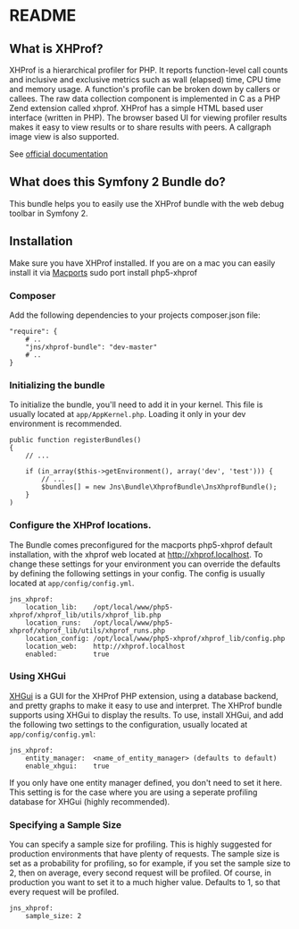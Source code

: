 README
======

What is XHProf?
---------------

XHProf is a hierarchical profiler for PHP. It reports function-level call counts and inclusive and exclusive metrics such as wall (elapsed) time, CPU time and memory usage.
A function's profile can be broken down by callers or callees. The raw data collection component is implemented in C as a PHP Zend extension called xhprof. 
XHProf has a simple HTML based user interface (written in PHP). The browser based UI for viewing profiler results makes it easy to view results or to share results with peers. 
A callgraph image view is also supported.

See [official documentation][1]

What does this Symfony 2 Bundle do?
-----------------------------------

This bundle helps you to easily use the XHProf bundle with the web debug toolbar in Symfony 2.


## Installation

Make sure you have XHProf installed. 
If you are on a mac you can easily install it via [Macports][2]
    sudo port install php5-xhprof

### Composer

Add the following dependencies to your projects composer.json file:

    "require": {
        # ..
        "jns/xhprof-bundle": "dev-master"
        # ..
    }


### Initializing the bundle

To initialize the bundle, you'll need to add it in your kernel. This
file is usually located at `app/AppKernel.php`. Loading it only in your dev environment is recommended.

    public function registerBundles()
    {
        // ...

        if (in_array($this->getEnvironment(), array('dev', 'test'))) {
            // ...
            $bundles[] = new Jns\Bundle\XhprofBundle\JnsXhprofBundle();
        }
    )


### Configure the XHProf locations.

The Bundle comes preconfigured for the macports php5-xhprof default installation, 
with the xhprof web located at http://xhprof.localhost.
To change these settings for your environment you can override the defaults by
defining the following settings in your config. The config is usually located at `app/config/config.yml`.

    jns_xhprof:
        location_lib:    /opt/local/www/php5-xhprof/xhprof_lib/utils/xhprof_lib.php
        location_runs:   /opt/local/www/php5-xhprof/xhprof_lib/utils/xhprof_runs.php
        location_config: /opt/local/www/php5-xhprof/xhprof_lib/config.php
        location_web:    http://xhprof.localhost
        enabled:         true

### Using XHGui

[XHGui][3] is a GUI for the XHProf PHP extension, using a database backend, and pretty graphs to make it easy to use and interpret. The XHProf bundle supports using XHGui to display the results. To use, install XHGui, and add the following two settings to the configuration, usually located at `app/config/config.yml`: 
    
    jns_xhprof:
        entity_manager:  <name_of_entity_manager> (defaults to default)
        enable_xhgui:    true

If you only have one entity manager defined, you don't need to set it here. This setting is for the case where you are using a seperate profiling database for XHGui (highly recommended).

### Specifying a Sample Size

You can specify a sample size for profiling. This is highly suggested for production environments that have plenty of requests. The sample size is set as a probability for profiling, so for example, if you set the sample size to 2, then on average, every second request will be profiled. Of course, in production you want to set it to a much higher value. Defaults to 1, so that every request will be profiled.  

    jns_xhprof:
        sample_size: 2

[1]: http://mirror.facebook.net/facebook/xhprof/doc.html
[2]: http://www.macports.org/
[3]: https://github.com/preinheimer/xhprof
